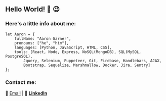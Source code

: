 ## Hello World! 👋  :wink:

### Here's a little info about me:
```
let Aaron = {
    fullName: "Aaron Garner",
    pronouns: ["he", "him"],
    languages: [Python, JavaScript, HTML, CSS],
    tools: [React, Node, Express, NoSQL(MongoDB), SQL(MySQL, PostgreSQL), 
        Jquery, Selenium, Puppeteer, Git, Firebase, Handlebars, AJAX, 
        Bootstrap, Sequelize, Marshmallow, Docker, Jira, Sentry]
};
```
### Contact me:

:e-mail: [Email](mailto:aaron.garner.1982@gmail.com "Aaron Garner's Email")  |  :link: [**LinkedIn**](https://www.linkedin.com/in/aaron-garner-53066346/ "Aaron Garner's LinedIn")
